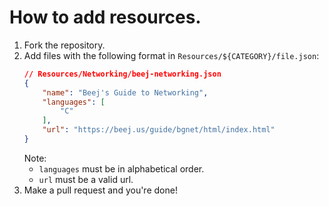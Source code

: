 # How to add resources.
1. Fork the repository.
2. Add files with the following format in `Resources/${CATEGORY}/file.json`:
    ```json
    // Resources/Networking/beej-networking.json
    {
        "name": "Beej's Guide to Networking",
        "languages": [
            "C"
        ],
        "url": "https://beej.us/guide/bgnet/html/index.html"
    }
    ```
    Note:
    - `languages` must be in alphabetical order.
    - `url` must be a valid url.
3. Make a pull request and you're done!
